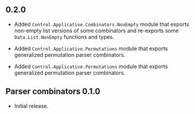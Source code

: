 ## 0.2.0

* Added `Control.Applicative.Combinators.NonEmpty` module that exports non-empty
  list versions of some combinators and re-exports some `Data.List.NonEmpty`
  functions and types.

* Added `Control.Applicative.Permutations` module that exports generalized
  permutation parser combinators.

* Added `Control.Applicative.Permutations` module that exports generalized
  permutation parser combinators.

## Parser combinators 0.1.0

* Initial release.
